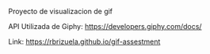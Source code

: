 Proyecto de visualizacion de gif 

API Utilizada de Giphy: 
https://developers.giphy.com/docs/

Link: 
https://rbrizuela.github.io/gif-assestment